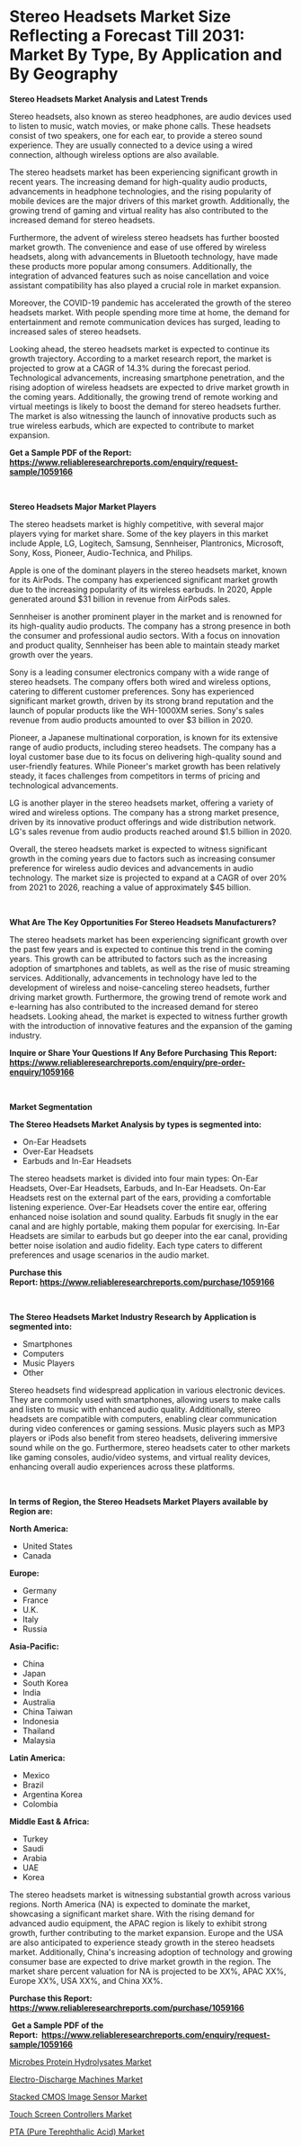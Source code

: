 <p><h1>Stereo Headsets Market Size Reflecting a Forecast Till 2031: Market By Type, By Application and By Geography</h1></p><p><strong>Stereo Headsets Market Analysis and Latest Trends</strong></p>
<p><p>Stereo headsets, also known as stereo headphones, are audio devices used to listen to music, watch movies, or make phone calls. These headsets consist of two speakers, one for each ear, to provide a stereo sound experience. They are usually connected to a device using a wired connection, although wireless options are also available.</p><p>The stereo headsets market has been experiencing significant growth in recent years. The increasing demand for high-quality audio products, advancements in headphone technologies, and the rising popularity of mobile devices are the major drivers of this market growth. Additionally, the growing trend of gaming and virtual reality has also contributed to the increased demand for stereo headsets.</p><p>Furthermore, the advent of wireless stereo headsets has further boosted market growth. The convenience and ease of use offered by wireless headsets, along with advancements in Bluetooth technology, have made these products more popular among consumers. Additionally, the integration of advanced features such as noise cancellation and voice assistant compatibility has also played a crucial role in market expansion.</p><p>Moreover, the COVID-19 pandemic has accelerated the growth of the stereo headsets market. With people spending more time at home, the demand for entertainment and remote communication devices has surged, leading to increased sales of stereo headsets.</p><p>Looking ahead, the stereo headsets market is expected to continue its growth trajectory. According to a market research report, the market is projected to grow at a CAGR of 14.3% during the forecast period. Technological advancements, increasing smartphone penetration, and the rising adoption of wireless headsets are expected to drive market growth in the coming years. Additionally, the growing trend of remote working and virtual meetings is likely to boost the demand for stereo headsets further. The market is also witnessing the launch of innovative products such as true wireless earbuds, which are expected to contribute to market expansion.</p></p>
<p><strong>Get a Sample PDF of the Report:&nbsp; <a href="https://www.reliableresearchreports.com/enquiry/request-sample/1059166">https://www.reliableresearchreports.com/enquiry/request-sample/1059166</a></strong></p>
<p>&nbsp;</p>
<p><strong>Stereo Headsets Major Market Players</strong></p>
<p><p>The stereo headsets market is highly competitive, with several major players vying for market share. Some of the key players in this market include Apple, LG, Logitech, Samsung, Sennheiser, Plantronics, Microsoft, Sony, Koss, Pioneer, Audio-Technica, and Philips.</p><p>Apple is one of the dominant players in the stereo headsets market, known for its AirPods. The company has experienced significant market growth due to the increasing popularity of its wireless earbuds. In 2020, Apple generated around $31 billion in revenue from AirPods sales.</p><p>Sennheiser is another prominent player in the market and is renowned for its high-quality audio products. The company has a strong presence in both the consumer and professional audio sectors. With a focus on innovation and product quality, Sennheiser has been able to maintain steady market growth over the years.</p><p>Sony is a leading consumer electronics company with a wide range of stereo headsets. The company offers both wired and wireless options, catering to different customer preferences. Sony has experienced significant market growth, driven by its strong brand reputation and the launch of popular products like the WH-1000XM series. Sony's sales revenue from audio products amounted to over $3 billion in 2020.</p><p>Pioneer, a Japanese multinational corporation, is known for its extensive range of audio products, including stereo headsets. The company has a loyal customer base due to its focus on delivering high-quality sound and user-friendly features. While Pioneer's market growth has been relatively steady, it faces challenges from competitors in terms of pricing and technological advancements.</p><p>LG is another player in the stereo headsets market, offering a variety of wired and wireless options. The company has a strong market presence, driven by its innovative product offerings and wide distribution network. LG's sales revenue from audio products reached around $1.5 billion in 2020.</p><p>Overall, the stereo headsets market is expected to witness significant growth in the coming years due to factors such as increasing consumer preference for wireless audio devices and advancements in audio technology. The market size is projected to expand at a CAGR of over 20% from 2021 to 2026, reaching a value of approximately $45 billion.</p></p>
<p>&nbsp;</p>
<p><strong>What Are The Key Opportunities For Stereo Headsets Manufacturers?</strong></p>
<p><p>The stereo headsets market has been experiencing significant growth over the past few years and is expected to continue this trend in the coming years. This growth can be attributed to factors such as the increasing adoption of smartphones and tablets, as well as the rise of music streaming services. Additionally, advancements in technology have led to the development of wireless and noise-canceling stereo headsets, further driving market growth. Furthermore, the growing trend of remote work and e-learning has also contributed to the increased demand for stereo headsets. Looking ahead, the market is expected to witness further growth with the introduction of innovative features and the expansion of the gaming industry.</p></p>
<p><strong>Inquire or Share Your Questions If Any Before Purchasing This Report: <a href="https://www.reliableresearchreports.com/enquiry/pre-order-enquiry/1059166">https://www.reliableresearchreports.com/enquiry/pre-order-enquiry/1059166</a></strong></p>
<p>&nbsp;</p>
<p><strong>Market Segmentation</strong></p>
<p><strong>The Stereo Headsets Market Analysis by types is segmented into:</strong></p>
<p><ul><li>On-Ear Headsets</li><li>Over-Ear Headsets</li><li>Earbuds and In-Ear Headsets</li></ul></p>
<p><p>The stereo headsets market is divided into four main types: On-Ear Headsets, Over-Ear Headsets, Earbuds, and In-Ear Headsets. On-Ear Headsets rest on the external part of the ears, providing a comfortable listening experience. Over-Ear Headsets cover the entire ear, offering enhanced noise isolation and sound quality. Earbuds fit snugly in the ear canal and are highly portable, making them popular for exercising. In-Ear Headsets are similar to earbuds but go deeper into the ear canal, providing better noise isolation and audio fidelity. Each type caters to different preferences and usage scenarios in the audio market.</p></p>
<p><strong>Purchase this Report:&nbsp;<a href="https://www.reliableresearchreports.com/purchase/1059166">https://www.reliableresearchreports.com/purchase/1059166</a></strong></p>
<p>&nbsp;</p>
<p><strong>The Stereo Headsets Market Industry Research by Application is segmented into:</strong></p>
<p><ul><li>Smartphones</li><li>Computers</li><li>Music Players</li><li>Other</li></ul></p>
<p><p>Stereo headsets find widespread application in various electronic devices. They are commonly used with smartphones, allowing users to make calls and listen to music with enhanced audio quality. Additionally, stereo headsets are compatible with computers, enabling clear communication during video conferences or gaming sessions. Music players such as MP3 players or iPods also benefit from stereo headsets, delivering immersive sound while on the go. Furthermore, stereo headsets cater to other markets like gaming consoles, audio/video systems, and virtual reality devices, enhancing overall audio experiences across these platforms.</p></p>
<p>&nbsp;</p>
<p><strong>In terms of Region, the Stereo Headsets Market Players available by Region are:</strong></p>
<p>
    <p> <strong> North America: </strong>
        <ul>
            <li>United States</li>
            <li>Canada</li>
        </ul>
        </p> 
    <p> <strong> Europe: </strong>
        <ul>
            <li>Germany</li>
            <li>France</li>
            <li>U.K.</li>
            <li>Italy</li>
            <li>Russia</li>
        </ul>
        </p> 
    <p> <strong> Asia-Pacific: </strong>
        <ul>
            <li>China</li>
            <li>Japan</li>
            <li>South Korea</li>
            <li>India</li>
            <li>Australia</li>
            <li>China Taiwan</li>
            <li>Indonesia</li>
            <li>Thailand</li>
            <li>Malaysia</li>
        </ul>
        </p> 
    <p> <strong> Latin America: </strong>
        <ul>
            <li>Mexico</li>
            <li>Brazil</li>
            <li>Argentina Korea</li>
            <li>Colombia</li>
        </ul>
        </p> 
    <p> <strong> Middle East & Africa: </strong>
        <ul>
            <li>Turkey</li>
            <li>Saudi</li>
            <li>Arabia</li>
            <li>UAE</li>
            <li>Korea</li>
        </ul>
    </p>
    </p>
<p><p>The stereo headsets market is witnessing substantial growth across various regions. North America (NA) is expected to dominate the market, showcasing a significant market share. With the rising demand for advanced audio equipment, the APAC region is likely to exhibit strong growth, further contributing to the market expansion. Europe and the USA are also anticipated to experience steady growth in the stereo headsets market. Additionally, China's increasing adoption of technology and growing consumer base are expected to drive market growth in the region. The market share percent valuation for NA is projected to be XX%, APAC XX%, Europe XX%, USA XX%, and China XX%.</p></p>
<p><strong>Purchase this Report: <a href="https://www.reliableresearchreports.com/purchase/1059166">https://www.reliableresearchreports.com/purchase/1059166</a></strong></p>
<p>&nbsp;<strong>Get a Sample PDF of the Report:&nbsp;&nbsp;<a href="https://www.reliableresearchreports.com/enquiry/request-sample/1059166">https://www.reliableresearchreports.com/enquiry/request-sample/1059166</a></strong></p>
<p><strong></strong></p>
<p><p><a href="https://issuu.com/reportprime-2/docs/microbes-protein-hydrolysates-market-size-2030.ppt">Microbes Protein Hydrolysates Market</a></p><p><a href="https://issuu.com/reportprime-2/docs/electro-discharge-machines-market-s_a93381a080364a">Electro-Discharge Machines Market</a></p><p><a href="https://github.com/NorbertYates/Market-Research-Report-List-3/blob/main/stacked-cmos-image-sensor-market.md">Stacked CMOS Image Sensor Market</a></p><p><a href="https://github.com/GroverBarry/Market-Research-Report-List-3/blob/main/touch-screen-controllers-market.md">Touch Screen Controllers Market</a></p><p><a href="https://www.linkedin.com/pulse/pta-pure-terephthalic-acid-market-size-2023-2030-global-texqc/">PTA (Pure Terephthalic Acid) Market</a></p></p>